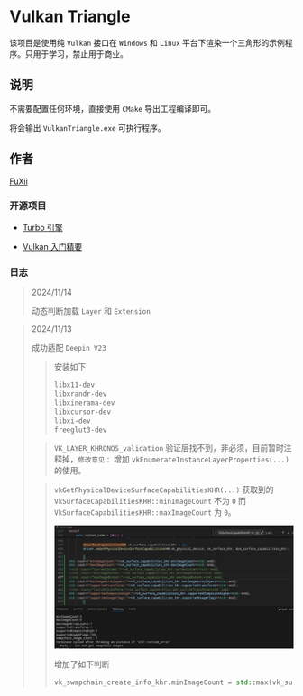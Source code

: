 # Vulkan Triangle

该项目是使用纯 `Vulkan` 接口在 `Windows` 和 `Linux` 平台下渲染一个三角形的示例程序。只用于学习，禁止用于商业。

## 说明

不需要配置任何环境，直接使用 `CMake` 导出工程编译即可。

将会输出 `VulkanTriangle.exe` 可执行程序。

## 作者

[FuXii](https://github.com/FuXiii)

### 开源项目

* [Turbo  引擎](https://github.com/FuXiii/Turbo)

* [Vulkan 入门精要](https://fuxiii.github.io/Essentials.of.Vulkan/index.html)

### 日志

> 2024/11/14
>
> 动态判断加载 `Layer` 和 `Extension`

> 2024/11/13
>
> 成功适配 `Deepin V23`
>
> >安装如下
> >
> > ``` console
> > libx11-dev
> > libxrandr-dev 
> > libxinerama-dev
> > libxcursor-dev
> > libxi-dev
> > freeglut3-dev
> > ```
>
> > `VK_LAYER_KHRONOS_validation` 验证层找不到，非必须，目前暂时注释掉，`修改意见：` 增加 `vkEnumerateInstanceLayerProperties(...)` 的使用。
>
> > `vkGetPhysicalDeviceSurfaceCapabilitiesKHR(...)` 获取到的 `VkSurfaceCapabilitiesKHR::minImageCount` 不为 `0` 而 `VkSurfaceCapabilitiesKHR::maxImageCount` 为 `0`。
>>
>> ![test](./doc/surface_max_min_image.png)
>>
>> 增加了如下判断
>>
>> ```cpp
>>vk_swapchain_create_info_khr.minImageCount = std::max(vk_surface_capabilities_khrminImageCount, vk_surface_capabilities_khr.maxImageCount);
>> ```
